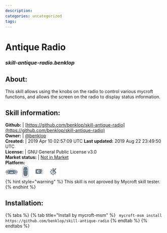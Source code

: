 ```yaml
--- 
description: 
categories: uncategorized   
tags:   
---
```


# Antique Radio  
### _skill-antique-radio.benklop_  
## About:  
This skill allows using the knobs on the radio to control various
mycroft functions, and allows the screen on the radio to display
status information.

## Skill information:  
**Github:** | [https://github.com/benklop/skill-antique-radio](https://github.com/benklop/skill-antique-radio)  
**Owner:** | [@benklop](https://github.com/benklop)  
**Created:** | 2019 Apr 10 02:57:09 UTC  **Last updated:** 2019 Aug 22 23:49:50 UTC  
**License:** | GNU General Public License v3.0  
**Market status:** | [Not in Market](https://market.mycroft.ai/skill/)  
**Platform:**  
 ![](../.gitbook/assets/mark-1-icon.png)  ![](../.gitbook/assets/mark-2-icon.png)  ![](../.gitbook/assets/picroft-icon.png)  ![](../.gitbook/assets/kde.png)   
{% hint style="warning" %}
This skill is not aproved by Mycroft skill tester.
{% endhint %}
    
## Installation:  
{% tabs %}
{% tab title="Install by mycroft-msm" %}
``` mycroft-msm install https://github.com/benklop/skill-antique-radio```
{% endtab %}
  {% endtabs %}
  